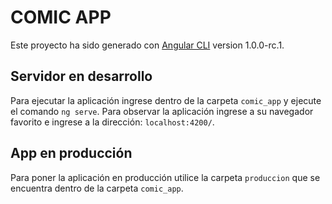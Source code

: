 # COMIC APP

Este proyecto ha sido generado con [Angular CLI](https://github.com/angular/angular-cli) version 1.0.0-rc.1.

## Servidor en desarrollo
Para ejecutar la aplicación ingrese dentro de la carpeta `comic_app` y ejecute el comando `ng serve`. Para observar la aplicación ingrese a su navegador favorito e ingrese a la dirección: `localhost:4200/`.

## App en producción
Para poner la aplicación en producción utilice la carpeta `produccion` que se encuentra dentro de la carpeta `comic_app`.